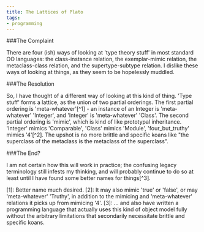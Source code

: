 ```yaml
---
title: The Lattices of Plato
tags:
- programming
---
```


###The Complaint

There are four (ish) ways of looking at 'type theory stuff' in most standard OO languages: the class-instance relation, the exemplar-mimic relation, the metaclass-class relation, and the supertype-subtype relation. I dislike these ways of looking at things, as they seem to be hopelessly muddled.

###The Resolution

So, I have thought of a different way of looking at this kind of thing. 'Type stuff' forms a lattice, as the union of two partial orderings. The first partial ordering is 'meta-whatever'[^1] - an instance of an Integer is 'meta-whatever' 'Integer', and 'Integer' is 'meta-whatever' 'Class'. The second partial ordering is 'mimic', which is kind of like prototypal inheritance. 'Integer' mimics 'Comparable', 'Class' mimics 'Module', 'four\_but\_truthy' mimics '4'[^2]. The upshot is no more brittle and specific koans like "the superclass of the metaclass is the metaclass of the superclass".

###The End?

I am not certain how this will work in practice; the confusing legacy terminology still infests my thinking, and will probably continue to do so at least until I have found some better names for things[^3].

[1]: Better name much desired.
[2]: It may also mimic 'true' or 'false', or may 'meta-whatever' 'Truthy', in addition to the mimicing and 'meta-whatever' relations it picks up from mimicing '4'.
[3]: ... and also have written a programming language that actually uses this kind of object model fully without the arbitrary limitations that secondarily necessitate brittle and specific koans.


